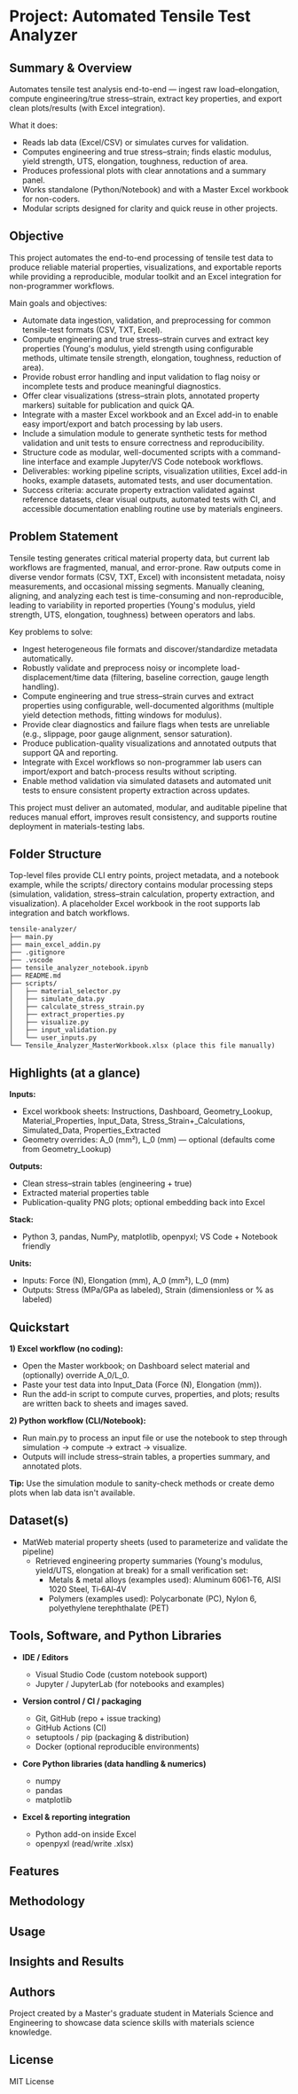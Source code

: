 ﻿# Project: Automated Tensile Test Analyzer

## Summary & Overview

Automates tensile test analysis end-to-end — ingest raw load–elongation, compute engineering/true stress–strain, extract key properties, and export clean plots/results (with Excel integration).

What it does:

- Reads lab data (Excel/CSV) or simulates curves for validation.
- Computes engineering and true stress–strain; finds elastic modulus, yield strength, UTS, elongation, toughness, reduction of area.
- Produces professional plots with clear annotations and a summary panel.
- Works standalone (Python/Notebook) and with a Master Excel workbook for non-coders.
- Modular scripts designed for clarity and quick reuse in other projects.

## Objective

This project automates the end-to-end processing of tensile test data to produce reliable material properties, visualizations, and exportable reports while providing a reproducible, modular toolkit and an Excel integration for non-programmer workflows.

Main goals and objectives:

- Automate data ingestion, validation, and preprocessing for common tensile-test formats (CSV, TXT, Excel).
- Compute engineering and true stress–strain curves and extract key properties (Young's modulus, yield strength using configurable methods, ultimate tensile strength, elongation, toughness, reduction of area).
- Provide robust error handling and input validation to flag noisy or incomplete tests and produce meaningful diagnostics.
- Offer clear visualizations (stress–strain plots, annotated property markers) suitable for publication and quick QA.
- Integrate with a master Excel workbook and an Excel add-in to enable easy import/export and batch processing by lab users.
- Include a simulation module to generate synthetic tests for method validation and unit tests to ensure correctness and reproducibility.
- Structure code as modular, well-documented scripts with a command-line interface and example Jupyter/VS Code notebook workflows.
- Deliverables: working pipeline scripts, visualization utilities, Excel add-in hooks, example datasets, automated tests, and user documentation.
- Success criteria: accurate property extraction validated against reference datasets, clear visual outputs, automated tests with CI, and accessible documentation enabling routine use by materials engineers.

## Problem Statement

Tensile testing generates critical material property data, but current lab workflows are fragmented, manual, and error-prone. Raw outputs come in diverse vendor formats (CSV, TXT, Excel) with inconsistent metadata, noisy measurements, and occasional missing segments. Manually cleaning, aligning, and analyzing each test is time-consuming and non-reproducible, leading to variability in reported properties (Young's modulus, yield strength, UTS, elongation, toughness) between operators and labs.

Key problems to solve:

- Ingest heterogeneous file formats and discover/standardize metadata automatically.
- Robustly validate and preprocess noisy or incomplete load-displacement/time data (filtering, baseline correction, gauge length handling).
- Compute engineering and true stress–strain curves and extract properties using configurable, well-documented algorithms (multiple yield detection methods, fitting windows for modulus).
- Provide clear diagnostics and failure flags when tests are unreliable (e.g., slippage, poor gauge alignment, sensor saturation).
- Produce publication-quality visualizations and annotated outputs that support QA and reporting.
- Integrate with Excel workflows so non-programmer lab users can import/export and batch-process results without scripting.
- Enable method validation via simulated datasets and automated unit tests to ensure consistent property extraction across updates.

This project must deliver an automated, modular, and auditable pipeline that reduces manual effort, improves result consistency, and supports routine deployment in materials-testing labs.

## Folder Structure

Top-level files provide CLI entry points, project metadata, and a notebook example, while the scripts/ directory contains modular processing steps (simulation, validation, stress–strain calculation, property extraction, and visualization). A placeholder Excel workbook in the root supports lab integration and batch workflows.

```text
tensile-analyzer/
├── main.py
├── main_excel_addin.py
├── .gitignore
├── .vscode
├── tensile_analyzer_notebook.ipynb
├── README.md
├── scripts/
│   ├── material_selector.py
│   ├── simulate_data.py
│   ├── calculate_stress_strain.py
│   ├── extract_properties.py
│   ├── visualize.py
│   ├── input_validation.py
│   └── user_inputs.py
└── Tensile_Analyzer_MasterWorkbook.xlsx (place this file manually)
```

## Highlights (at a glance)

**Inputs:**

- Excel workbook sheets: Instructions, Dashboard, Geometry_Lookup, Material_Properties, Input_Data, Stress_Strain+_Calculations, Simulated_Data, Properties_Extracted
- Geometry overrides: A_0 (mm²), L_0 (mm) — optional (defaults come from Geometry_Lookup)

**Outputs:**

- Clean stress–strain tables (engineering + true)
- Extracted material properties table
- Publication-quality PNG plots; optional embedding back into Excel

**Stack:**

- Python 3, pandas, NumPy, matplotlib, openpyxl; VS Code + Notebook friendly

**Units:**

- Inputs: Force (N), Elongation (mm), A_0 (mm²), L_0 (mm)
- Outputs: Stress (MPa/GPa as labeled), Strain (dimensionless or % as labeled)

## Quickstart

**1) Excel workflow (no coding):**

- Open the Master workbook; on Dashboard select material and (optionally) override A_0/L_0.
- Paste your test data into Input_Data (Force (N), Elongation (mm)).
- Run the add-in script to compute curves, properties, and plots; results are written back to sheets and images saved.

**2) Python workflow (CLI/Notebook):**

- Run main.py to process an input file or use the notebook to step through simulation → compute → extract → visualize.
- Outputs will include stress–strain tables, a properties summary, and annotated plots.

**Tip:** Use the simulation module to sanity-check methods or create demo plots when lab data isn't available.

## Dataset(s)

- MatWeb material property sheets (used to parameterize and validate the pipeline)
  - Retrieved engineering property summaries (Young's modulus, yield/UTS, elongation at break) for a small verification set:
    - Metals & metal alloys (examples used): Aluminum 6061‑T6, AISI 1020 Steel, Ti‑6Al‑4V
    - Polymers (examples used): Polycarbonate (PC), Nylon 6, polyethylene terephthalate (PET)

## Tools, Software, and Python Libraries

- **IDE / Editors**
  - Visual Studio Code (custom notebook support)
  - Jupyter / JupyterLab (for notebooks and examples)

- **Version control / CI / packaging**
  - Git, GitHub (repo + issue tracking)
  - GitHub Actions (CI)
  - setuptools / pip (packaging & distribution)
  - Docker (optional reproducible environments)

- **Core Python libraries (data handling & numerics)**
  - numpy
  - pandas
  - matplotlib

- **Excel & reporting integration**
  - Python add-on inside Excel
  - openpyxl (read/write .xlsx)

## Features

## Methodology

## Usage

## Insights and Results

## Authors

Project created by a Master's graduate student in Materials Science and Engineering to showcase data science skills with materials science knowledge.

## License

MIT License
